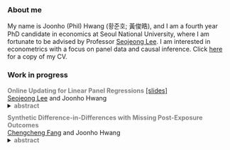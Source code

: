 ### About me

My name is Joonho (Phil) Hwang (황준호; 黃俊晧), and I am a fourth year PhD candidate in economics at Seoul National University, where I am fortunate to be advised by Professor [Seojeong Lee](https://sites.google.com/site/misspecifiedjay/). I am interested in econometrics with a focus on panel data and causal inference. Click [here](https://drive.google.com/file/d/1D1kX0qi5IJsP2ikEBsCDgj1oTDCIpTzR/view?usp=sharing) for a copy of my CV.

### Work in progress
<div>
  <span style="font-weight: bold; color: gray;">Online Updating for Linear Panel Regressions</span>
  <a href="https://drive.google.com/file/d/1RYYiOoaNpwb0QlAOAeb1EZ90yPcIShnK/view?usp=sharing">[slides]</a><br>
  <a href="https://sites.google.com/site/misspecifiedjay/">Seojeong Lee</a> and Joonho Hwang<br>
  <details>
    <summary>
      <span style="font-weight: bold; color: gray;">abstract</span>
    </summary>
    <span style="font-size: 95%; margin-top: 10px; display: block; text-align: justify;">
      In this paper, we develop online updating methods for linear panel regression models. Online updating refers to estimation and inference procedures designed for settings where data become available sequentially. In practice, the potential size of the dataset or data confidentiality constraints may preclude researchers from storing or accessing the entire dataset. We propose an online updating procedure for widely used linear regression models in panel data. Panel data involves two possible types of data expansions: (1) the arrival of new units, or (2) the arrival of additional time periods for existing units. We demonstrate procedures to update both regression coefficients and cluster-robust variance for each case.
    </span>
  </details>
</div>

<div style="margin: 10px 0;"></div> <!-- 간격 조정 -->

<div>
  <span style="font-weight: bold; color: gray;">Synthetic Difference-in-Differences with Missing
Post-Exposure Outcomes</span><br>
  <a href="https://www.econ.uni-bonn.de/en/department/doctoral-students/chencheng-fang">Chengcheng Fang</a> and Joonho Hwang<br>
  <details>
    <summary>
      <span style="font-weight: bold; color: gray;">abstract</span>
    </summary>
    <span style="font-size: 95%; margin-top: 10px; display: block; text-align: justify;">
      tbd
    </span>
  </details>
</div>

